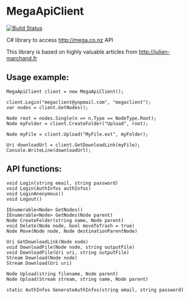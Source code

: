 MegaApiClient
=============

[![Build Status](https://travis-ci.org/gpailler/MegaApiClient.svg?branch=develop)](https://travis-ci.org/gpailler/MegaApiClient)

C# library to access http://mega.co.nz API

This library is based on highly valuable articles from http://julien-marchand.fr



Usage example:
---
```
MegaApiClient client = new MegaApiClient();

client.Login("megaclient@yopmail.com", "megaclient");
var nodes = client.GetNodes();

Node root = nodes.Single(n => n.Type == NodeType.Root);
Node myFolder = client.CreateFolder("Upload", root);

Node myFile = client.Upload("MyFile.ext", myFolder);

Uri downloadUrl = client.GetDownloadLink(myFile);
Console.WriteLine(downloadUrl);
```


API functions:
---
```
void Login(string email, string password)
void Login(AuthInfos authInfos)
void LoginAnonymous()
void Logout()

IEnumerable<Node> GetNodes()
IEnumerable<Node> GetNodes(Node parent)
Node CreateFolder(string name, Node parent)
void Delete(Node node, bool moveToTrash = true)
Node Move(Node node, Node destinationParentNode)

Uri GetDownloadLink(Node node)
void DownloadFile(Node node, string outputFile)
void DownloadFile(Uri uri, string outputFile)
Stream Download(Node node)
Stream Download(Uri uri)

Node Upload(string filename, Node parent)
Node Upload(Stream stream, string name, Node parent)

static AuthInfos GenerateAuthInfos(string email, string password)
```
